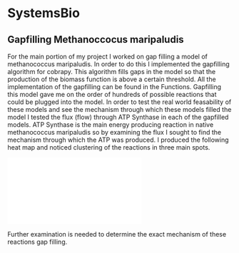 # SystemsBio

## Gapfilling Methanoccocus maripaludis
For the main portion of my project I worked on gap filling a model of methanococcus maripaludis. In order to do this I implemented the gapfilling algorithm for cobrapy. This algorithm fills gaps in the model so that the production of the biomass function is above a certain threshold. All the implementation of the gapfilling can be found in the Functions. Gapfilling this model gave me on the order of hundreds of possible reactions that could be plugged into the model. In order to test the real world feasability of these models and see the mechanism through which these models filled the model I tested the flux (flow) through ATP Synthase in each of the gapfilled models. ATP Synthase is the main energy producing reaction in native methanococcus maripaludis so by examining the flux I sought to find the mechanism through which the ATP was produced. I produced the following heat map and noticed clustering of the reactions in three main spots. 

![Heat Map ATP](SystemsBio/blob/master/HeatMapATPSynthase.pdf)

Further examination is needed to determine the exact mechanism of these reactions gap filling.

